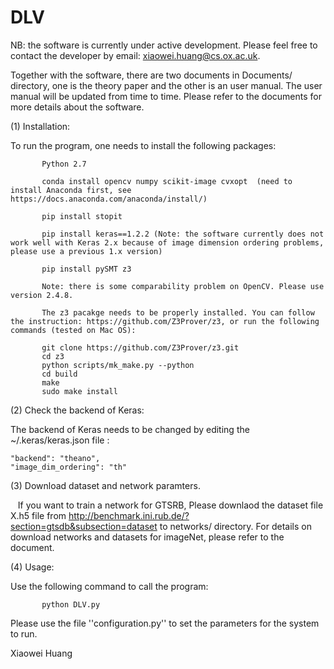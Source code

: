 # DLV


NB: the software is currently under active development. Please feel free to contact the developer by email: xiaowei.huang@cs.ox.ac.uk. 

Together with the software, there are two documents in Documents/ directory, one is the theory paper and the other is an user manual. The user manual will be updated from time to time. Please refer to the documents for more details about the software. 

(1) Installation: 

To run the program, one needs to install the following packages:
           
           Python 2.7 
           
           conda install opencv numpy scikit-image cvxopt  (need to install Anaconda first, see https://docs.anaconda.com/anaconda/install/)
           
           pip install stopit
           
           pip install keras==1.2.2 (Note: the software currently does not work well with Keras 2.x because of image dimension ordering problems, please use a previous 1.x version)
           
           pip install pySMT z3
           
           Note: there is some comparability problem on OpenCV. Please use version 2.4.8. 
           
           The z3 pacakge needs to be properly installed. You can follow the instruction: https://github.com/Z3Prover/z3, or run the following commands (tested on Mac OS): 
           
           git clone https://github.com/Z3Prover/z3.git
           cd z3
           python scripts/mk_make.py --python
           cd build
           make
           sudo make install
           
(2) Check the backend of Keras: 

The backend of Keras needs to be changed by editing the ~/.keras/keras.json file : 

    "backend": "theano",
    "image_dim_ordering": "th"
    
(3) Download dataset and network paramters. 

    If you want to train a network for GTSRB, Please downlaod the dataset file X.h5 file from http://benchmark.ini.rub.de/?section=gtsdb&subsection=dataset to networks/ directory. For details on download networks and datasets for imageNet, please refer to the document. 

(4) Usage: 

Use the following command to call the program: 

           python DLV.py

Please use the file ''configuration.py'' to set the parameters for the system to run. 


Xiaowei Huang
